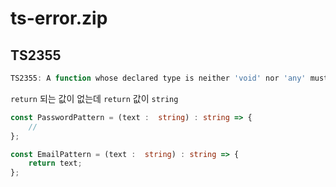 # ts-error.zip

## TS2355

```js
TS2355: A function whose declared type is neither 'void' nor 'any' must return a value.
```

`return` 되는 값이 없는데 `return` 값이 `string`
```ts
const PasswordPattern = (text :  string) : string => {
    //
};
```

```ts
const EmailPattern = (text :  string) : string => {
    return text;
};
```
